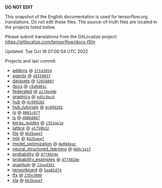 __DO NOT EDIT__

This snapshot of the English documentation is used for tensorflow.org
translations. Do not edit these files. The source-of-truth files are located in
the projects listed below.

Please submit translations from the GitLocalize project: https://gitlocalize.com/tensorflow/docs-l10n

Updated: Tue Oct 18 07:00:54 UTC 2022

Projects and last commit:

- [addons](https://github.com/tensorflow/addons/tree/master/docs) @ <a href='https://github.com/tensorflow/addons/commit/1f14395415deb3e2dc94da6528ba461ea50c3bfb'><code>1f143954</code></a>
- [agents](https://github.com/tensorflow/agents/tree/master/docs) @ <a href='https://github.com/tensorflow/agents/commit/49359037cd78a0ede75f0c92b41eb904192b5037'><code>49359037</code></a>
- [datasets](https://github.com/tensorflow/datasets/tree/master/docs) @ <a href='https://github.com/tensorflow/datasets/commit/52058007486f73ddc23287a4473c80a69709ce05'><code>52058007</code></a>
- [docs](https://github.com/tensorflow/docs/tree/master/site/en) @ <a href='https://github.com/tensorflow/docs/commit/c9a9d01ca092c9b480e521f966b94dab2e861a36'><code>c9a9d01c</code></a>
- [federated](https://github.com/tensorflow/federated/tree/main/docs) @ <a href='https://github.com/tensorflow/federated/commit/a174eddb8632105923b5a1c734b5624aec53cd68'><code>a174eddb</code></a>
- [graphics](https://github.com/tensorflow/graphics/tree/master/tensorflow_graphics/g3doc) @ <a href='https://github.com/tensorflow/graphics/commit/ed5c9acd2e7b8d44bb23cc0120acea74fdbb77ea'><code>ed5c9acd</code></a>
- [hub](https://github.com/tensorflow/hub/tree/master/docs) @ <a href='https://github.com/tensorflow/hub/commit/dc09928245859416e741a47a7b0f29ec1689eb69'><code>dc099282</code></a>
- [hub_tutorials](https://github.com/tensorflow/hub/tree/master/examples/colab) @ <a href='https://github.com/tensorflow/hub/commit/dc09928245859416e741a47a7b0f29ec1689eb69'><code>dc099282</code></a>
- [io](https://github.com/tensorflow/io/tree/master/docs) @ <a href='https://github.com/tensorflow/io/commit/0661c67f8e7f9e33aca9179afbadee71dd48171c'><code>0661c67f</code></a>
- [js](https://github.com/tensorflow/tfjs-website/tree/master/docs) @ <a href='https://github.com/tensorflow/tfjs-website/commit/d08bd867445dd5323afd4586a3595c22768adae7'><code>d08bd867</code></a>
- [keras_guides](https://github.com/tensorflow/docs/tree/snapshot-keras/site/en/guide/keras) @ <a href='https://github.com/tensorflow/docs/commit/1553ae1e4a149be71703e2ee60173b3d1e0e8c00'><code>1553ae1e</code></a>
- [lattice](https://github.com/tensorflow/lattice/tree/master/docs) @ <a href='https://github.com/tensorflow/lattice/commit/a1759b3243131cafca37d46b1977362dec8abee3'><code>a1759b32</code></a>
- [lite](https://github.com/tensorflow/tensorflow/tree/master/tensorflow/lite/g3doc) @ <a href='https://github.com/tensorflow/tensorflow/commit/6b2baeef1884f1b062d0f5ea55fefeda3df621c1'><code>6b2baeef</code></a>
- [mlir](https://github.com/tensorflow/tensorflow/tree/master/tensorflow/compiler/mlir/g3doc) @ <a href='https://github.com/tensorflow/tensorflow/commit/6b2baeef1884f1b062d0f5ea55fefeda3df621c1'><code>6b2baeef</code></a>
- [model_optimization](https://github.com/tensorflow/model-optimization/tree/master/tensorflow_model_optimization/g3doc) @ <a href='https://github.com/tensorflow/model-optimization/commit/0e08deac13210ca77bcddcfb258e35e42640a164'><code>0e08deac</code></a>
- [neural_structured_learning](https://github.com/tensorflow/neural-structured-learning/tree/master/g3doc) @ <a href='https://github.com/tensorflow/neural-structured-learning/commit/680c1e1712becaea0e68cad571ae3b20ef6655bf'><code>680c1e17</code></a>
- [probability](https://github.com/tensorflow/probability/tree/main/tensorflow_probability/g3doc) @ <a href='https://github.com/tensorflow/probability/commit/d774924e1f8f66f5a0b4735ba95dd5c927a4ae96'><code>d774924e</code></a>
- [probability_examples](https://github.com/tensorflow/probability/tree/main/tensorflow_probability/examples/jupyter_notebooks) @ <a href='https://github.com/tensorflow/probability/commit/d774924e1f8f66f5a0b4735ba95dd5c927a4ae96'><code>d774924e</code></a>
- [quantum](https://github.com/tensorflow/quantum/tree/master/docs) @ <a href='https://github.com/tensorflow/quantum/commit/22ead381acb6446d11b4be17e03d8a57fe59a429'><code>22ead381</code></a>
- [tensorboard](https://github.com/tensorflow/tensorboard/tree/master/docs) @ <a href='https://github.com/tensorflow/tensorboard/commit/5aa82d7452a8694352afb7a6312397e9d3af1dc6'><code>5aa82d74</code></a>
- [tfx](https://github.com/tensorflow/tfx/tree/master/docs) @ <a href='https://github.com/tensorflow/tfx/commit/235e390927a3c9e37c8742f618e723cf9f6dfa63'><code>235e3909</code></a>
- [xla](https://github.com/tensorflow/tensorflow/tree/master/tensorflow/compiler/xla/g3doc) @ <a href='https://github.com/tensorflow/tensorflow/commit/6b2baeef1884f1b062d0f5ea55fefeda3df621c1'><code>6b2baeef</code></a>

